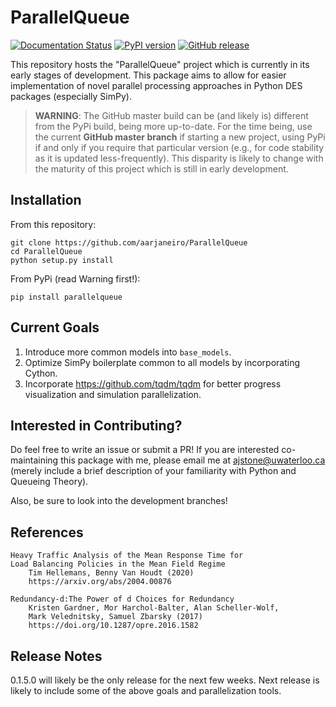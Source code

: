 ParallelQueue
=============

[![Documentation Status](https://readthedocs.org/projects/parallelqueue/badge/?version=latest)](https://parallelqueue.readthedocs.io/en/latest/?badge=latest)
[![PyPI version](https://badge.fury.io/py/ParallelQueue.svg)](https://badge.fury.io/py/ParallelQueue)
[![GitHub release](https://img.shields.io/github/v/release/aarjaneiro/parallelqueue?include_prereleases&label=GitHub&logo=github)](https://github.com/aarjaneiro/ParallelQueue)

This repository hosts the "ParallelQueue" project which is currently in its early stages of development. This package
aims to allow for easier implementation of novel parallel processing approaches in Python DES packages (especially
SimPy).

> **WARNING**: The GitHub master build can be (and likely is) different from the PyPi build, being more up-to-date. For the time being, use the current **GitHub master branch** if starting a new project, using PyPi if and only if you require that particular version (e.g., for code stability as it is updated less-frequently). This disparity is likely to change with the maturity of this project which is still in early development.

Installation
------------

From this repository:

```
git clone https://github.com/aarjaneiro/ParallelQueue
cd ParallelQueue
python setup.py install
```

From PyPi (read Warning first!):

`pip install parallelqueue`


Current Goals
-------------

1. Introduce more common models into `base_models`.
2. Optimize SimPy boilerplate common to all models by incorporating Cython.
3. Incorporate https://github.com/tqdm/tqdm for better progress visualization and simulation parallelization.

Interested in Contributing?
---------------------------
Do feel free to write an issue or submit a PR! If you are interested co-maintaining this package with me, please email
me at ajstone@uwaterloo.ca (merely include a brief description of your familiarity with Python and Queueing Theory).

Also, be sure to look into the development branches!

References
----------

    Heavy Traffic Analysis of the Mean Response Time for 
    Load Balancing Policies in the Mean Field Regime
        Tim Hellemans, Benny Van Houdt (2020)
        https://arxiv.org/abs/2004.00876

    Redundancy-d:The Power of d Choices for Redundancy
        Kristen Gardner, Mor Harchol-Balter, Alan Scheller-Wolf,
        Mark Velednitsky, Samuel Zbarsky (2017)
        https://doi.org/10.1287/opre.2016.1582

Release Notes
-------------
0.1.5.0 will likely be the only release for the next few weeks. Next release is likely to include some of the above
goals and parallelization tools.
